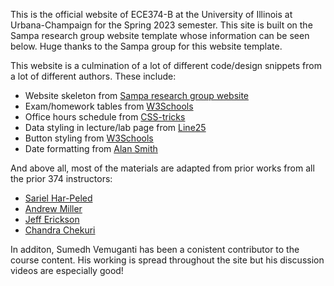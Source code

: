 This is the official website of ECE374-B at the University of Illinois at Urbana-Champaign for the Spring 2023 semester. This site is built on the Sampa research group website template whose information can be seen below. Huge thanks to the Sampa group for this website template.

This website is a culmination of a lot of different code/design snippets from a lot of different authors. These include: 

- Website skeleton from [Sampa research group website](https://github.com/uwsampa/research-group-web)
- Exam/homework tables from [W3Schools](https://www.w3schools.com/css/css_table.asp)
- Office hours schedule from [CSS-tricks](https://css-tricks.com/building-a-conference-schedule-with-css-grid/)
- Data styling in lecture/lab page from [Line25](https://line25.com/tutorials/how-to-create-a-cool-blog-post-date-icon-with-css/)
- Button styling from [W3Schools](https://www.w3schools.com/css/css3_buttons.asp)
- Date formatting from [Alan Smith](https://www.alanwsmith.com/posts/jekyll-and-github-pages-liquid-date-formatting-examples--20emx2csq8do)


And above all, most of the materials are adapted from prior works from all the prior 374 instructors: 
- [Sariel Har-Peled](https://sarielhp.org/)
- [Andrew Miller](https://soc1024.ece.illinois.edu/)
- [Jeff Erickson](https://jeffe.cs.illinois.edu/)
- [Chandra Chekuri](https://chekuri.cs.illinois.edu/)

In additon, Sumedh Vemuganti has been a conistent contributor to the course content. His working is spread throughout the site but his discussion videos are especially good!
